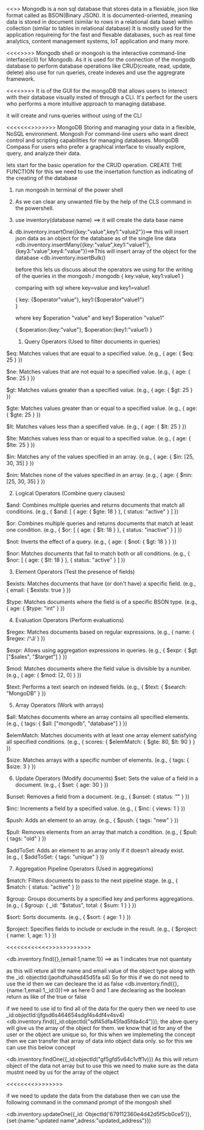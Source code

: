<<<MONGODB>>>
Mongodb is a non sql database that stores data in a flexiable, json like format called as BSON(Binary JSON). It is documented-oriented, meaning data is stored in document (similar to rows in a relational data base) within collection (similar to tables in relational database)
It is mostly used for the application requireing for the fast and flexable databases, such as real time analytics, content management systems, IoT application and many more.

<<<<<Mongodb shells or mongosh>>>>>
Mongodb shell or mongosh is the interactive command-line interface(cli) for Mongodb. 
 As it is used for the connection of the mongodb database to perform database operations like CRUD(create, read, update, delete) 
 also use for run queries, create  indexes and use the aggregrate framework.


 <<<<<MongoDB compass>>>>>
 It is of the GUI for the mongoDB that allows users to interect with their database visually insted of through a CLI. It's perfect for the users who performs a more intuitive approach to managing database.


 it will create and runs queries without using of the CLI 

<<<<<<<<summery of the use above all of them as when to use what>>>>>>>>
 MongoDB	Storing and managing your data in a flexible, NoSQL environment.
Mongosh	For command-line users who want direct control and scripting capabilities for managing databases.
MongoDB Compass	For users who prefer a graphical interface to visually explore, query, and analyze their data.

lets start for the basic operation for the CRUD operation. 
CREATE THE FUNCTION
  for this we need to use the insertation function as indicating of the creating of the database 

  1. run mongosh in terminal of the power shell
  2. As we can clear any unwanted file by the help of the CLS command in the powershell.
  3. use inventory(database name) ==> it will create the data base name
  4. db.inventory.insertOne({key:"value",key1:"value2"})==> this will insert json data as an object for the database as of the single line data
     <db.inventory.insertMany({key:"value",key1:"value1"},{key3:"value",key4:"value"})==>This will insert array of the object for the database
     <db.inventory.insertBulk()

        before this lets us discuss about the operators we using for the writing of the queries in the mongosh / mongodb
        {
            key:value,
            key1:value1
        }

        comparing with sql
        where key=value and key1=value1

        {
           key: {$operator"value"},
           key1:{$operator"value1"}    
        }

        where key $operation "value" and key1 $operation "value1"

        {
            $operation:{key:"value"},
            $operation:{key1:"value1}
        }

      1. Query Operators (Used to filter documents in queries)
      
$eq: Matches values that are equal to a specified value.
(e.g., { age: { $eq: 25 } })

$ne: Matches values that are not equal to a specified value.
(e.g., { age: { $ne: 25 } })

$gt: Matches values greater than a specified value.
(e.g., { age: { $gt: 25 } })

$gte: Matches values greater than or equal to a specified value.
(e.g., { age: { $gte: 25 } })

$lt: Matches values less than a specified value.
(e.g., { age: { $lt: 25 } })

$lte: Matches values less than or equal to a specified value.
(e.g., { age: { $lte: 25 } })

$in: Matches any of the values specified in an array.
(e.g., { age: { $in: [25, 30, 35] } })

$nin: Matches none of the values specified in an array.
(e.g., { age: { $nin: [25, 30, 35] } })



2. Logical Operators (Combine query clauses)

$and: Combines multiple queries and returns documents that match all conditions.
(e.g., { $and: [ { age: { $gte: 18 } }, { status: "active" } ] })

$or: Combines multiple queries and returns documents that match at least one condition.
(e.g., { $or: [ { age: { $lt: 18 } }, { status: "inactive" } ] })

$not: Inverts the effect of a query.
(e.g., { age: { $not: { $gt: 18 } } })

$nor: Matches documents that fail to match both or all conditions.
(e.g., { $nor: [ { age: { $lt: 18 } }, { status: "active" } ] })



3. Element Operators (Test the presence of fields)

$exists: Matches documents that have (or don't have) a specific field.
(e.g., { email: { $exists: true } })

$type: Matches documents where the field is of a specific BSON type.
(e.g., { age: { $type: "int" } })



4. Evaluation Operators (Perform evaluations)

$regex: Matches documents based on regular expressions.
(e.g., { name: { $regex: /^J/ } })

$expr: Allows using aggregation expressions in queries.
(e.g., { $expr: { $gt: ["$sales", "$target"] } })


$mod: Matches documents where the field value is divisible by a number.
(e.g., { age: { $mod: [2, 0] } })

$text: Performs a text search on indexed fields.
(e.g., { $text: { $search: "MongoDB" } })



5. Array Operators (Work with arrays)

$all: Matches documents where an array contains all specified elements.
(e.g., { tags: { $all: ["mongodb", "database"] } })

$elemMatch: Matches documents with at least one array element satisfying all specified conditions.
(e.g., { scores: { $elemMatch: { $gte: 80, $lt: 90 } } })

$size: Matches arrays with a specific number of elements.
(e.g., { tags: { $size: 3 } })


6. Update Operators (Modify documents)
$set: Sets the value of a field in a document.
(e.g., { $set: { age: 30 } })

$unset: Removes a field from a document.
(e.g., { $unset: { status: "" } })

$inc: Increments a field by a specified value.
(e.g., { $inc: { views: 1 } })

$push: Adds an element to an array.
(e.g., { $push: { tags: "new" } })

$pull: Removes elements from an array that match a condition.
(e.g., { $pull: { tags: "old" } })

$addToSet: Adds an element to an array only if it doesn’t already exist.
(e.g., { $addToSet: { tags: "unique" } })



7. Aggregation Pipeline Operators (Used in aggregations)

$match: Filters documents to pass to the next pipeline stage.
(e.g., { $match: { status: "active" } })

$group: Groups documents by a specified key and performs aggregations.
(e.g., { $group: { _id: "$status", total: { $sum: 1 } } })

$sort: Sorts documents.
(e.g., { $sort: { age: 1 } })

$project: Specifies fields to include or exclude in the result.
(e.g., { $project: { name: 1, age: 1 } })


<<<<<<<<<<<<<To find or Read data of the object>>>>>>>>>>>>>

<db.inventory.find({},{email:1,name:1}) ==> as 1 indicates true not quantaty

as this will reture all the name and email value of the object type along with the _id: objectId:(jaohdfuihasd45d5fa
s4)
    So for this if we do not need to use the id then we can decleare the id as false
<db.inventory.find({},{name:1,email:1,_id:0})==> as here 0 and 1 are declearing as the boolean return as like of the true or false


if we need to use id to find all of the data for the query then we need to use _id:objectId:(jfgsd6s464654sdgf4s4df4v4sv4)
<db.inventory.find({_id:objectId("sdf45dfa45fad5fda4c4")});
the abve query will give us the array of the object for them. we know that id for any of the user or the object are unique so, for this when we 
implemeting the concept then we can transfer that array of data into object data only. so for this we can use this below concept

<db.inventory.findOne({_id:objectId("gf5gfd5v64c1vff1v)})
  As this will return object of the data not array 
  but to use this we need to make sure as the data mustnt need by us for the array of the object

  <<<<<<<<<UPDATE FUNCTION >>>>>>>>>

  if we need to update the data from the database then we can use the following command in the command prompt of the mongosh shell

  <db.inventory.updateOne({_id: ObjectId('679112360e4d42d5f5cb0ce5')},{set:{name:"updated name",adress:"updated_address"}})

